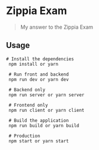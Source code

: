 # Zippia Exam

> My answer to the Zippia Exam

## Usage

```
# Install the dependencies
 npm install or yarn

 # Run front and backend
 npm run dev or yarn dev

 # Backend only
 npm run server or yarn server

 # Frontend only
 npm run client or yarn client

 # Build the application
 npm run build or yarn build

 # Production
 npm start or yarn start
```
